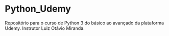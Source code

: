 # Python_Udemy

Repositório para o curso de Python 3 do básico ao avançado da plataforma Udemy. Instrutor Luiz Otávio Miranda.
